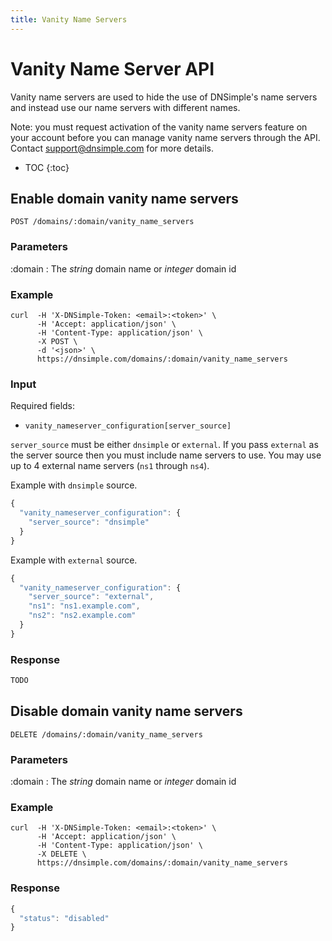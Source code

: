 ```yaml
---
title: Vanity Name Servers
---
```


# Vanity Name Server API

Vanity name servers are used to hide the use of DNSimple's name servers and instead use our name servers with different names.

Note: you must request activation of the vanity name servers feature on your account before you can manage vanity name servers through the API. Contact support@dnsimple.com for more details.

* TOC
{:toc}


## Enable domain vanity name servers

    POST /domains/:domain/vanity_name_servers

### Parameters

:domain
: The _string_ domain name or _integer_ domain id

### Example

    curl  -H 'X-DNSimple-Token: <email>:<token>' \
          -H 'Accept: application/json' \
          -H 'Content-Type: application/json' \
          -X POST \
          -d '<json>' \
          https://dnsimple.com/domains/:domain/vanity_name_servers

### Input

Required fields:

- `vanity_nameserver_configuration[server_source]`

`server_source` must be either `dnsimple` or `external`.
If you pass `external` as the server source then you must include name servers to use.
You may use up to 4 external name servers (`ns1` through `ns4`).

Example with `dnsimple` source.

~~~ js
{
  "vanity_nameserver_configuration": {
    "server_source": "dnsimple"
  }
}
~~~

Example with `external` source.

~~~ js
{
  "vanity_nameserver_configuration": {
    "server_source": "external",
    "ns1": "ns1.example.com",
    "ns2": "ns2.example.com"
  }
}
~~~

### Response

~~~ js
TODO
~~~


## Disable domain vanity name servers

    DELETE /domains/:domain/vanity_name_servers

### Parameters

:domain
: The _string_ domain name or _integer_ domain id

### Example

    curl  -H 'X-DNSimple-Token: <email>:<token>' \
          -H 'Accept: application/json' \
          -H 'Content-Type: application/json' \
          -X DELETE \
          https://dnsimple.com/domains/:domain/vanity_name_servers

### Response

~~~ js
{
  "status": "disabled"
}
~~~
